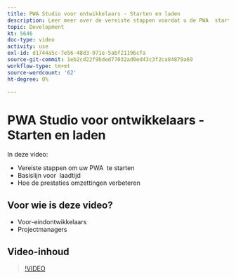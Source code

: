 ```yaml
---
title: PWA Studio voor ontwikkelaars - Starten en laden
description: Leer meer over de vereiste stappen voordat u de PWA ​ start, de basislijn voor ​ laadtijd en hoe de prestaties de conversies verbeteren.
topic: Development
kt: 5646
doc-type: video
activity: use
exl-id: d1744a5c-7e56-48d3-971e-5abf21196cfa
source-git-commit: 1eb2cd22f9bded77032ad0ed43c3f2ca84879a69
workflow-type: tm+mt
source-wordcount: '62'
ht-degree: 0%

---
```


# PWA Studio voor ontwikkelaars - Starten en laden

In deze video:

- Vereiste stappen om uw PWA &#x200B; te starten
- Basislijn voor &#x200B; laadtijd
- Hoe de prestaties omzettingen verbeteren

## Voor wie is deze video?

- Voor-eindontwikkelaars
- Projectmanagers

## Video-inhoud

>[!VIDEO](https://video.tv.adobe.com/v/35717?quality=12&learn=on)
